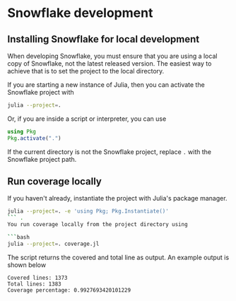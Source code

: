 # Snowflake development

## Installing Snowflake for local development

When developing Snowflake, you must ensure that you are using a local copy of Snowflake, not the latest released version. The easiest way to achieve that is to set the project to the local directory.

If you are starting a new instance of Julia, then you can activate the Snowflake project with

```bash
julia --project=.
```

Or, if you are inside a script or interpreter, you can use

```julia
using Pkg
Pkg.activate(".")
```

If the current directory is not the Snowflake project, replace `.` with the Snowflake project path.


## Run coverage locally
If you haven't already, instantiate the project with Julia's package manager.
```bash
julia --project=. -e 'using Pkg; Pkg.Instantiate()'
``` .
You run coverage locally from the project directory using

```bash
julia --project=. coverage.jl
```

The script returns the covered and total line as output. An example output is shown below

```text
Covered lines: 1373
Total lines: 1383
Coverage percentage: 0.9927693420101229
```
